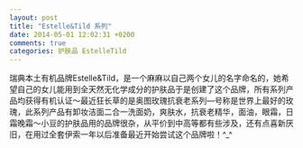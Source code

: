 ```yaml
---
layout: post
title: "Estelle&Tild 系列"
date: 2014-05-01 12:02:31 +0200
comments: true
categories: 护肤品 EstelleTild
---
```

 
瑞典本土有机品牌Estelle&Tild，是一个麻麻以自己两个女儿的名字命名的，她希望自己的女儿能用到全天然无化学成分的护肤品于是创建了这个品牌，所有系列产品均获得有机认证～最近狂长草的是奥图玫瑰抗衰老系列—号称是世界上最好的玫瑰，此系列产品有卸妆洁面二合一洗面奶，爽肤水，抗衰老精华，面油，眼霜，日霜晚霜～小豆的护肤品用的品牌很杂，从平价到中高等都有些涉及，还有点喜新厌旧，在用过全套伊索一年以后准备最近开始尝试这个品牌啦！^_^ 